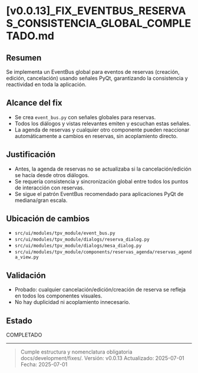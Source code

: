 # [v0.0.13]_FIX_EVENTBUS_RESERVAS_CONSISTENCIA_GLOBAL_COMPLETADO.md

## Resumen
Se implementa un EventBus global para eventos de reservas (creación, edición, cancelación) usando señales PyQt, garantizando la consistencia y reactividad en toda la aplicación.

## Alcance del fix
- Se crea `event_bus.py` con señales globales para reservas.
- Todos los diálogos y vistas relevantes emiten y escuchan estas señales.
- La agenda de reservas y cualquier otro componente pueden reaccionar automáticamente a cambios en reservas, sin acoplamiento directo.

## Justificación
- Antes, la agenda de reservas no se actualizaba si la cancelación/edición se hacía desde otros diálogos.
- Se requería consistencia y sincronización global entre todos los puntos de interacción con reservas.
- Se sigue el patrón EventBus recomendado para aplicaciones PyQt de mediana/gran escala.

## Ubicación de cambios
- `src/ui/modules/tpv_module/event_bus.py`
- `src/ui/modules/tpv_module/dialogs/reserva_dialog.py`
- `src/ui/modules/tpv_module/dialogs/mesa_dialog.py`
- `src/ui/modules/tpv_module/components/reservas_agenda/reservas_agenda_view.py`

## Validación
- Probado: cualquier cancelación/edición/creación de reserva se refleja en todos los componentes visuales.
- No hay duplicidad ni acoplamiento innecesario.

## Estado
COMPLETADO

---

> Cumple estructura y nomenclatura obligatoria docs/development/fixes/.
> Versión: v0.0.13
> Actualizado: 2025-07-01
> Fecha: 2025-07-01
